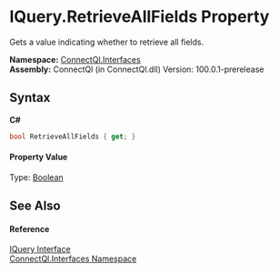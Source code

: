 # IQuery.RetrieveAllFields Property 
 

Gets a value indicating whether to retrieve all fields.

**Namespace:**&nbsp;<a href="N_ConnectQl_Interfaces">ConnectQl.Interfaces</a><br />**Assembly:**&nbsp;ConnectQl (in ConnectQl.dll) Version: 100.0.1-prerelease

## Syntax

**C#**<br />
``` C#
bool RetrieveAllFields { get; }
```


#### Property Value
Type: <a href="http://msdn2.microsoft.com/en-us/library/a28wyd50" target="_blank">Boolean</a>

## See Also


#### Reference
<a href="T_ConnectQl_Interfaces_IQuery">IQuery Interface</a><br /><a href="N_ConnectQl_Interfaces">ConnectQl.Interfaces Namespace</a><br />